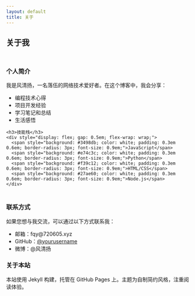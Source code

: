 ```yaml
---
layout: default
title: 关于
---
```


<h2>关于我</h2>

<div style="display: flex; gap: 2em; align-items: flex-start; margin: 2em 0;">
  <div style="flex: 1;">
    <h3>个人简介</h3>
    <p>我是风清扬，一名落伍的网络技术爱好者。在这个博客中，我会分享：</p>
    <ul>
      <li>编程技术心得</li>
      <li>项目开发经验</li>
      <li>学习笔记和总结</li>
      <li>生活感悟</li>
    </ul>
    
    <h3>技能栈</h3>
    <div style="display: flex; gap: 0.5em; flex-wrap: wrap;">
      <span style="background: #3498db; color: white; padding: 0.3em 0.6em; border-radius: 3px; font-size: 0.9em;">JavaScript</span>
      <span style="background: #e74c3c; color: white; padding: 0.3em 0.6em; border-radius: 3px; font-size: 0.9em;">Python</span>
      <span style="background: #f39c12; color: white; padding: 0.3em 0.6em; border-radius: 3px; font-size: 0.9em;">HTML/CSS</span>
      <span style="background: #27ae60; color: white; padding: 0.3em 0.6em; border-radius: 3px; font-size: 0.9em;">Node.js</span>
    </div>
  </div>
</div>

<h3>联系方式</h3>
<p>如果您想与我交流，可以通过以下方式联系我：</p>
<ul>
  <li>邮箱：fqy@720605.xyz</li>
  <li>GitHub：<a href="https://github.com/yourusername" target="_blank">@yourusername</a></li>
  <li>微博：@风清扬</li>
</ul>

<h3>关于本站</h3>
<p>本站使用 Jekyll 构建，托管在 GitHub Pages 上。主题为自制简约风格，注重阅读体验。</p>
